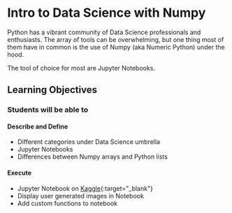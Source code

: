 # Intro to Data Science with Numpy

Python has a vibrant community of Data Science professionals and enthusiasts. The array of tools can be overwhelming, but one thing most of them have in common is the use of Numpy (aka Numeric Python) under the hood.

The tool of choice for most are Jupyter Notebooks.

## Learning Objectives

### Students will be able to

#### Describe and Define

- Different categories under Data Science umbrella
- Jupyter Notebooks
- Differences between Numpy arrays and Python lists

#### Execute

- Jupyter Notebook on [Kaggle](https://www.kaggle.com/){:target="_blank"}
- Display user generated images in Notebook
- Add custom functions to notebook
